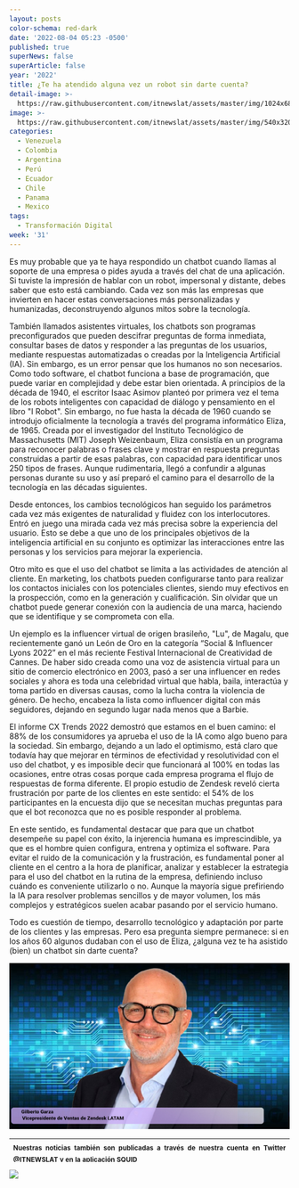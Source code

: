 ```yaml
---
layout: posts
color-schema: red-dark
date: '2022-08-04 05:23 -0500'
published: true
superNews: false
superArticle: false
year: '2022'
title: ¿Te ha atendido alguna vez un robot sin darte cuenta?
detail-image: >-
  https://raw.githubusercontent.com/itnewslat/assets/master/img/1024x680/Gilberto-Garza-g.jpg
image: >-
  https://raw.githubusercontent.com/itnewslat/assets/master/img/540x320/Gilberto-Garza-p.jpg
categories:
  - Venezuela
  - Colombia
  - Argentina
  - Perú
  - Ecuador
  - Chile
  - Panama
  - Mexico
tags:
  - Transformación Digital
week: '31'
---
```

Es muy probable que ya te haya respondido un chatbot cuando llamas al soporte de una empresa o pides ayuda a través del chat de una aplicación. Si tuviste la impresión de hablar con un robot, impersonal y distante, debes saber que esto está cambiando. Cada vez son más las empresas que invierten en hacer estas conversaciones más personalizadas y humanizadas, deconstruyendo algunos mitos sobre la tecnología.   

También llamados asistentes virtuales, los chatbots son programas preconfigurados que pueden descifrar preguntas de forma inmediata, consultar bases de datos y responder a las preguntas de los usuarios, mediante respuestas automatizadas o creadas por la Inteligencia Artificial (IA). Sin embargo, es un error pensar que los humanos no son necesarios. Como todo software, el chatbot funciona a base de programación, que puede variar en complejidad y debe estar bien orientada. 
A principios de la década de 1940, el escritor Isaac Asimov planteó por primera vez el tema de los robots inteligentes con capacidad de diálogo y pensamiento en el libro "I Robot". Sin embargo, no fue hasta la década de 1960 cuando se introdujo oficialmente la tecnología a través del programa informático Eliza, de 1965. Creada por el investigador del Instituto Tecnológico de Massachusetts (MIT) Joseph Weizenbaum, Eliza consistía en un programa para reconocer palabras o frases clave y mostrar en respuesta preguntas construidas a partir de esas palabras, con capacidad para identificar unos 250 tipos de frases. Aunque rudimentaria, llegó a confundir a algunas personas durante su uso y así preparó el camino para el desarrollo de la tecnología en las décadas siguientes.

Desde entonces, los cambios tecnológicos han seguido los parámetros cada vez más exigentes de naturalidad y fluidez con los interlocutores. Entró en juego una mirada cada vez más precisa sobre la experiencia del usuario. Esto se debe a que uno de los principales objetivos de la inteligencia artificial en su conjunto es optimizar las interacciones entre las personas y los servicios para mejorar la experiencia. 

Otro mito es que el uso del chatbot se limita a las actividades de atención al cliente. En marketing, los chatbots pueden configurarse tanto para realizar los contactos iniciales con los potenciales clientes, siendo muy efectivos en la prospección, como en la generación y cualificación. Sin olvidar que un chatbot puede generar conexión con la audiencia de una marca, haciendo que se identifique y se comprometa con ella.

Un ejemplo es la influencer virtual de origen brasileño, "Lu", de Magalu, que recientemente ganó un León de Oro en la categoría “Social & Influencer Lyons 2022” en el más reciente Festival Internacional de Creatividad de Cannes. De haber sido creada como una voz de asistencia virtual para un sitio de comercio electrónico en 2003, pasó a ser una influencer en redes sociales y ahora es toda una celebridad virtual que habla, baila, interactúa y toma partido en diversas causas, como la lucha contra la violencia de género. De hecho, encabeza la lista como influencer digital con más seguidores, dejando en segundo lugar nada menos que a Barbie.

El informe CX Trends 2022 demostró que estamos en el buen camino: el 88% de los consumidores ya aprueba el uso de la IA como algo bueno para la sociedad. Sin embargo, dejando a un lado el optimismo, está claro que todavía hay que mejorar en términos de efectividad y resolutividad con el uso del chatbot, y es imposible decir que funcionará al 100% en todas las ocasiones, entre otras cosas porque cada empresa programa el flujo de respuestas de forma diferente. El propio estudio de Zendesk reveló cierta frustración por parte de los clientes en este sentido: el 54% de los participantes en la encuesta dijo que se necesitan muchas preguntas para que el bot reconozca que no es posible responder al problema.

En este sentido, es fundamental destacar que para que un chatbot desempeñe su papel con éxito, la injerencia humana es imprescindible, ya que es el hombre quien configura, entrena y optimiza el software. Para evitar el ruido de la comunicación y la frustración, es fundamental poner al cliente en el centro a la hora de planificar, analizar y establecer la estrategia para el uso del chatbot en la rutina de la empresa, definiendo incluso cuándo es conveniente utilizarlo o no. Aunque la mayoría sigue prefiriendo la IA para resolver problemas sencillos y de mayor volumen, los más complejos y estratégicos suelen acabar pasando por el servicio humano.

Todo es cuestión de tiempo, desarrollo tecnológico y adaptación por parte de los clientes y las empresas. Pero esa pregunta siempre permanece: si en los años 60 algunos dudaban con el uso de Eliza, ¿alguna vez te ha asistido (bien) un chatbot sin darte cuenta?

![](https://raw.githubusercontent.com/itnewslat/assets/master/img/540x320/Gilberto-Garza-p.jpg)

<table style="height: 42px;" width="569">
<tbody>
<tr>
<td style="text-align: justify;"><sub><strong>Nuestras noticias también son publicadas a través de nuestra cuenta en Twitter <a href="https://twitter.com/itnewslat?lang=es">@ITNEWSLAT</a> y en la aplicación <a href="https://squidapp.co/en/">SQUID</a></strong></sub></td>
</tr>
</tbody>
</table>

<img src="https://tracker.metricool.com/c3po.jpg?hash=56f88a41e39ab42c063cc51676587a04"/>